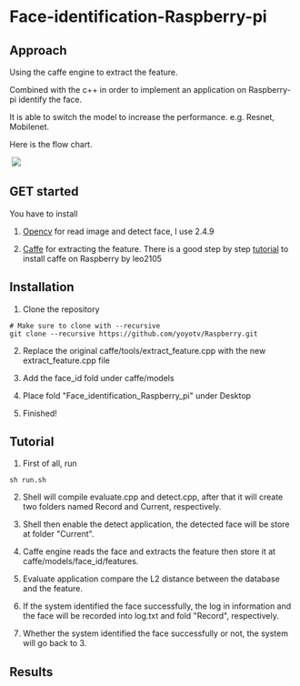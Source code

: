 # Face-identification-Raspberry-pi


## Approach 

Using the caffe engine to extract the feature.

Combined with the c++ in order to implement an application on Raspberry-pi identify the face.

It is able to switch the model to increase the performance. e.g. Resnet, Mobilenet.

Here is the flow chart.

   <img src="https://raw.githubusercontent.com/yoyotv/Raspberry/master/pictures/flow_chart.jpg" >
  
## GET started

You have to install

1. [Opencv](https://opencv.org/)  for read image and detect face, I use 2.4.9

2.  [Caffe](https://caffe.berkeleyvision.org/) for extracting the feature. There is a good step by step [tutorial](https://github.com/leo2105/Caffe-installation-Raspberry-Pi-3)  to install caffe on Raspberry by leo2105

## Installation

1. Clone the repository
  ```Shell
  # Make sure to clone with --recursive
  git clone --recursive https://github.com/yoyotv/Raspberry.git
  ```
2. Replace the original caffe/tools/extract_feature.cpp with the new extract_feature.cpp file

3. Add the face_id fold under caffe/models

4. Place fold "Face_identification_Raspberry_pi" under Desktop

5. Finished!

## Tutorial

1. First of all, run

```
sh run.sh
```
2. Shell will compile evaluate.cpp and detect.cpp, after that it will create two folders named Record and Current, respectively.

3. Shell then enable the detect application, the detected face will be store at folder "Current".

4. Caffe engine reads the face and extracts the feature then store it at caffe/models/face_id/features.

5. Evaluate application compare the L2 distance between the database and the feature.

6. If the system identified the face successfully, the log in information and the face will be recorded into log.txt and fold "Record", respectively.

7. Whether the system identified the face successfully or not, the system will go back to 3.



## Results




